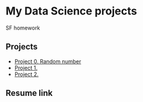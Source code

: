 # My Data Science projects

SF homework

## Projects

* [Project 0. Random number](https://github.com/Pit37/sf_data_science/project_0)
* [Project 1. ]()
* [Project 2. ]()

## Resume link
